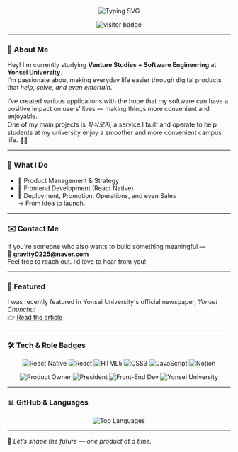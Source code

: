 <p align="center">
  <img src="https://readme-typing-svg.demolab.com?font=Fira+Code&size=22&pause=1000&center=true&vCenter=true&width=550&lines=Hi+there!+👋;I'm+Bae+Jinwoo!;I+believe+in+tech+that+makes+life+better.;Join+me+on+this+journey!" alt="Typing SVG" />
</p>

<p align="center">
  <img src="https://komarev.com/ghpvc/?username=dokdokorean&style=flat&color=lightgrey" alt="visitor badge"/>
</p>

---

### 👋 About Me

Hey! I'm currently studying **Venture Studies + Software Engineering** at **Yonsei University**.  
I’m passionate about making everyday life easier through digital products that *help, solve, and even entertain*.  

I’ve created various applications with the hope that my software can have a positive impact on users’ lives — making things more convenient and enjoyable.  
One of my main projects is *학식모지*, a service I built and operate to help students at my university enjoy a smoother and more convenient campus life. 🍱📱


---

### 🧰 What I Do

- 🧠 Product Management & Strategy  
- 📱 Frontend Development (React Native)  
- 🚀 Deployment, Promotion, Operations, and even Sales  
→ From idea to launch.

---

### ✉️ Contact Me

If you're someone who also wants to build something meaningful —  
📩 **gravity0225@naver.com**  
Feel free to reach out. I’d love to hear from you!

---

### 📰 Featured

I was recently featured in Yonsei University's official newspaper, *Yonsei Chunchu!*  
👉 [Read the article](https://chunchu.yonsei.ac.kr/news/articleView.html?idxno=31791)

---

### 🛠 Tech & Role Badges

<!-- 🌐 Tech Stack -->
<p align="center">
  <img src="https://img.shields.io/badge/React_Native-61DAFB?style=for-the-badge&logo=react&logoColor=white" alt="React Native" title="React Native for cross-platform mobile apps"/>
  <img src="https://img.shields.io/badge/React-20232A?style=for-the-badge&logo=react&logoColor=61DAFB" alt="React" title="React.js for modern web apps"/>
  <img src="https://img.shields.io/badge/HTML5-E34F26?style=for-the-badge&logo=html5&logoColor=white" alt="HTML5" title="HTML5 - markup language"/>
  <img src="https://img.shields.io/badge/CSS3-1572B6?style=for-the-badge&logo=css3&logoColor=white" alt="CSS3" title="CSS3 for styling web pages"/>
  <img src="https://img.shields.io/badge/JavaScript-F7DF1E?style=for-the-badge&logo=javascript&logoColor=black" alt="JavaScript" title="JavaScript - language of the web"/>
  <img src="https://img.shields.io/badge/Notion-000000?style=for-the-badge&logo=notion&logoColor=white" alt="Notion" title="Notion for team collaboration and documentation"/>
</p>

<!-- 🎖️ Roles -->
<p align="center">
  <img src="https://img.shields.io/badge/Product Owner-007ACC?style=for-the-badge" alt="Product Owner" title="Product Owner"/>
  <img src="https://img.shields.io/badge/President of DO IT-007ACC?style=for-the-badge" alt="President" title="President of DO IT"/>
  <img src="https://img.shields.io/badge/FE-FF69B4?style=for-the-badge" alt="Front-End Dev" title="Frontend Developer"/>
  <img src="https://img.shields.io/badge/Yonsei University-003478?style=for-the-badge&logo=google-scholar&logoColor=white" alt="Yonsei University" title="Yonsei University Student"/>
</p>

---

### 📊 GitHub & Languages

<p align="center">
  <img src="https://github-readme-stats.vercel.app/api/top-langs/?username=dokdokorean&layout=compact&theme=default" alt="Top Languages" />
</p>

---

💫 *Let’s shape the future — one product at a time.*
